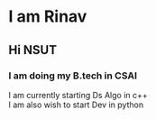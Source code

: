 # I am Rinav

## Hi NSUT

### I am doing my B.tech in CSAI

I am currently starting Ds Algo in c++<br>
I am also wish to start Dev in python <br>